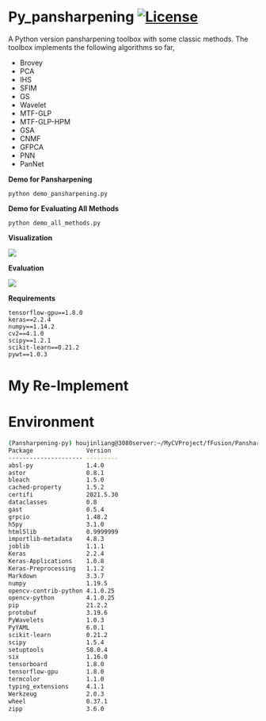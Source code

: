 # Py_pansharpening [![License](https://img.shields.io/github/license/mashape/apistatus.svg?maxAge=2592000)](https://github.com/codegaj/py_pansharpening/blob/master/LICENSE)

A Python version pansharpening toolbox with some classic methods. The toolbox implements the following algorithms so far,
- Brovey 
- PCA
- IHS
- SFIM
- GS
- Wavelet
- MTF-GLP
- MTF-GLP-HPM
- GSA
- CNMF
- GFPCA
- PNN
- PanNet

**Demo for Pansharpening**
```
python demo_pansharpening.py
```
 
**Demo for Evaluating All Methods**
```
python demo_all_methods.py
```

**Visualization**

![](./example_visualization.jpg)

**Evaluation**

![](./example_comparision.png)

**Requirements**
```
tensorflow-gpu==1.8.0
keras==2.2.4
numpy==1.14.2
cv2==4.1.0
scipy==1.2.1
scikit-learn==0.21.2
pywt==1.0.3
```

# My Re-Implement

# Environment
``` bash
(Pansharpening-py) houjinliang@3080server:~/MyCVProject/fFusion/Pansharpening-Python$ pip list
Package               Version
--------------------- ---------
absl-py               1.4.0
astor                 0.8.1
bleach                1.5.0
cached-property       1.5.2
certifi               2021.5.30
dataclasses           0.8
gast                  0.5.4
grpcio                1.48.2
h5py                  3.1.0
html5lib              0.9999999
importlib-metadata    4.8.3
joblib                1.1.1
Keras                 2.2.4
Keras-Applications    1.0.8
Keras-Preprocessing   1.1.2
Markdown              3.3.7
numpy                 1.19.5
opencv-contrib-python 4.1.0.25
opencv-python         4.1.0.25
pip                   21.2.2
protobuf              3.19.6
PyWavelets            1.0.3
PyYAML                6.0.1
scikit-learn          0.21.2
scipy                 1.5.4
setuptools            58.0.4
six                   1.16.0
tensorboard           1.8.0
tensorflow-gpu        1.8.0
termcolor             1.1.0
typing_extensions     4.1.1
Werkzeug              2.0.3
wheel                 0.37.1
zipp                  3.6.0
```